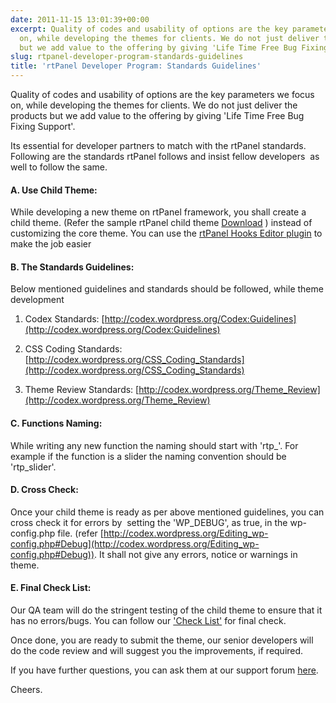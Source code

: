 ```yaml
---
date: 2011-11-15 13:01:39+00:00
excerpt: Quality of codes and usability of options are the key parameters we focus
  on, while developing the themes for clients. We do not just deliver the products
  but we add value to the offering by giving 'Life Time Free Bug Fixing Support'.
slug: rtpanel-developer-program-standards-guidelines
title: 'rtPanel Developer Program: Standards Guidelines'
---
```


Quality of codes and usability of options are the key parameters we focus on, while developing the themes for clients. We do not just deliver the products but we add value to the offering by giving 'Life Time Free Bug Fixing Support'.

Its essential for developer partners to match with the rtPanel standards. Following are the standards rtPanel follows and insist fellow developers  as well to follow the same.



#### A. Use Child Theme:




While developing a new theme on rtPanel framework, you shall create a child theme. (Refer the sample rtPanel child theme [Download](https://rtcamp.com/rtpanel/download/) ) instead of customizing the core theme. You can use the [rtPanel Hooks Editor plugin](https://rtcamp.com/blog/rtpanel-hooks-editor/) to make the job easier





#### B. The Standards Guidelines:




Below mentioned guidelines and standards should be followed, while theme development






	
  1. Codex Standards: [http://codex.wordpress.org/Codex:Guidelines](http://codex.wordpress.org/Codex:Guidelines)

	
  2. CSS Coding Standards: [http://codex.wordpress.org/CSS_Coding_Standards](http://codex.wordpress.org/CSS_Coding_Standards)

	
  3. Theme Review Standards: [http://codex.wordpress.org/Theme_Review](http://codex.wordpress.org/Theme_Review)




#### C. Functions Naming:




While writing any new function the naming should start with 'rtp_'. For example if the function is a slider the naming convention should be 'rtp_slider'.





#### D. Cross Check:




Once your child theme is ready as per above mentioned guidelines, you can cross check it for errors by  setting the 'WP_DEBUG', as true, in the wp-config.php file. (refer [http://codex.wordpress.org/Editing_wp-config.php#Debug](http://codex.wordpress.org/Editing_wp-config.php#Debug)). It shall not give any errors, notice or warnings in theme.





#### E. Final Check List:




Our QA team will do the stringent testing of the child theme to ensure that it has no errors/bugs. You can follow our ['Check List'](https://rtcamp.com/blog/checklist-developers/) for final check.




Once done, you are ready to submit the theme, our senior developers will do the code review and will suggest you the improvements, if required.




If you have further questions, you can ask them at our support forum [here](https://rtcamp.com/support/forum/rtpanel/developer/).




Cheers.
